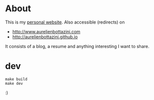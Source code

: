 # About

  This is my [personal website](http://www.aurelienbottazini.com).
  Also accessible (redirects) on
  - http://www.aurelienbottazini.com
  - http://aurelienbottazini.github.io

  It consists of a blog, a resume and anything interesting I want to share.

# dev

```
make build
make dev
```

:)
